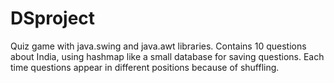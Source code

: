 # DSproject

Quiz game with java.swing and java.awt libraries.
Contains 10 questions about India, using hashmap like a small database for saving questions.
Each time questions appear in different positions because of shuffling.
